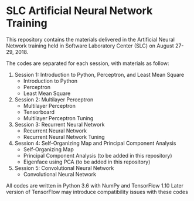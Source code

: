 # SLC Artificial Neural Network Training
This repository contains the materials delivered in the Artificial Neural Network training held in Software Laboratory Center (SLC) on August 27-29, 2018.

The codes are separated for each session, with materials as follow:
1. Session 1: Introduction to Python, Perceptron, and Least Mean Square
   * Introduction to Python
   * Perceptron
   * Least Mean Square
2. Session 2: Multilayer Perceptron
   * Multilayer Perceptron
   * Tensorboard
   * Multilayer Perceptron Tuning
3. Session 3: Recurrent Neural Network
   * Recurrent Neural Network
   * Recurrent Neural Network Tuning
4. Session 4: Self-Organizing Map and Principal Component Analysis
   * Self-Organizing Map
   * Principal Component Analysis (to be added in this repository)
   * Eigenface using PCA (to be added in this repository)
5. Session 5: Convolutional Neural Network
   * Convolutional Neural Network
   
All codes are written in Python 3.6 with NumPy and TensorFlow 1.10
Later version of TensorFlow may introduce compatibility issues with these codes
